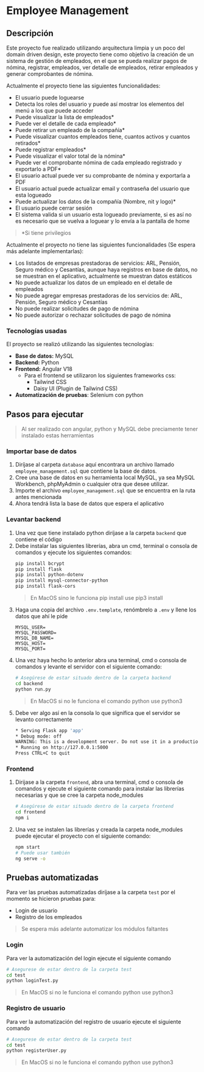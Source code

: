 # Employee Management

## Descripción
Este proyecto fue realizado utilizando arquitectura limpia y un poco del domain driven design, este proyecto tiene como objetivo la creación de un sistema de gestión de empleados, en el que se pueda realizar pagos de nómina, registrar, empleados, ver detalle de empleados, retirar empleados y generar comprobantes de nómina.

Actualmente el proyecto tiene las siguientes funcionalidades:

- El usuario puede loguearse
- Detecta los roles del usuario y puede así mostrar los elementos del menú a los que puede acceder
- Puede visualizar la lista de empleados*
- Puede ver el detalle de cada empleado*
- Puede retirar un empleado de la compañía*
- Puede visualizar cuantos empleados tiene, cuantos activos y cuantos retirados*
- Puede registrar empleados*
- Puede visualizar el valor total de la nómina*
- Puede ver el comprobante nómina de cada empleado registrado y exportarlo a PDF*
- El usuario actual puede ver su comprobante de nómina y exportarla a PDF
- El usuario actual puede actualizar email y contraseña del usuario que esta logueado
- Puede actualizar los datos de la compañía (Nombre, nit y logo)*
- El usuario puede cerrar sesión
- El sistema valida si un usuario esta logueado previamente, si es así no es necesario que se vuelva a loguear y lo envía a la pantalla de home

> *Si tiene privilegios


Actualmente el proyecto no tiene las siguientes funcionalidades (Se espera más adelante implementarlas):

- Los listados de empresas prestadoras de servicios: ARL, Pensión, Seguro médico y Cesantías, aunque haya registros en base de datos, no se muestran en el aplicativo, actualmente se muestran datos estáticos
- No puede actualizar los datos de un empleado en el detalle de empleados
- No puede agregar empresas prestadoras de los servicios de: ARL, Pensión, Seguro médico y Cesantías
- No puede realizar solicitudes de pago de nómina
- No puede autorizar o rechazar solicitudes de pago de nómina

### Tecnologías usadas
El proyecto se realizó utilizando las siguientes tecnologías:

- **Base de datos:** MySQL
- **Backend:** Python
- **Frontend:** Angular V18
    - Para el frontend se utilizaron los siguientes frameworks css:
        - Tailwind CSS
        - Daisy UI (Plugin de Tailwind CSS)
- **Automatización de pruebas**: Selenium con python

## Pasos para ejecutar

> Al ser realizado con angular, python y MySQL debe preciamente tener instalado estas herramientas

### Importar base de datos
1. Diríjase al carpeta `database` aquí encontrara un archivo llamado `employee_management.sql` que contiene la base de datos.
2. Cree una base de datos en su herramienta local MySQL, ya sea MySQL Workbench, phpMyAdmin o cualquier otra que desee utilizar.
3. Importe el archivo `employee_management.sql` que se encuentra en la ruta antes mencionada
4. Ahora tendrá lista la base de datos que espera el aplicativo

### Levantar backend
1. Una vez que tiene instalado python diríjase a la carpeta `backend` que contiene el código
2. Debe instalar las siguientes librerías, abra un cmd, terminal o consola de comandos y ejecute los siguientes comandos:
    ```sh
    pip install bcrypt 
    pip install flask
    pip install python-dotenv
    pip install mysql-connector-python
    pip install flask-cors
    ```
    > En MacOS sino le funciona pip install use pip3 install
3. Haga una copia del archivo `.env.template`, renómbrelo a `.env` y llene los datos que ahí le pide
    ```env
    MYSQL_USER=
    MYSQL_PASSWORD=
    MYSQL_DB_NAME=
    MYSQL_HOST=
    MYSQL_PORT=
    ```
4. Una vez haya hecho lo anterior abra una terminal, cmd o consola de comandos y levante el servidor con el siguiente comando:
    ```sh
    # Asegúrese de estar situado dentro de la carpeta backend
    cd backend
    python run.py
    ```
    > En MacOS si no le funciona el comando python use python3
5. Debe ver algo así en la consola lo que significa que el servidor se levanto correctamente
    ```sh
    * Serving Flask app 'app'
    * Debug mode: off
    WARNING: This is a development server. Do not use it in a production deployment. Use a production WSGI server instead.
    * Running on http://127.0.0.1:5000
    Press CTRL+C to quit
    ```

### Frontend
1. Dirijase a la carpeta `frontend`, abra una terminal, cmd o consola de comandos y ejecute el siguiente comando para instalar las librerías necesarias  y que se cree la carpeta node_modules
    ```sh
    # Asegúrese de estar situado dentro de la carpeta frontend
    cd frontend
    npm i
    ```
2. Una vez se instalen las librerías y creada la carpeta node_modules puede ejecutar el proyecto con el siguiente comando:
    ```sh
    npm start
    # Puede usar también
    ng serve -o
    ```

## Pruebas automatizadas
Para ver las pruebas automatizadas diríjase a la carpeta `test` por el momento se hicieron pruebas para:
- Login de usuario 
- Registro de los empleados
> Se espera más adelante automatizar los módulos faltantes

### Login
Para ver la automatización del login ejecute el siguiente comando
```sh
# Asegurese de estar dentro de la carpeta test
cd test
python loginTest.py
```
> En MacOS si no le funciona el comando python use python3

### Registro de usuario
Para ver la automatización del registro de usuario ejecute el siguiente comando
```sh
# Asegurese de estar dentro de la carpeta test
cd test
python registerUser.py
```
> En MacOS si no le funciona el comando python use python3
